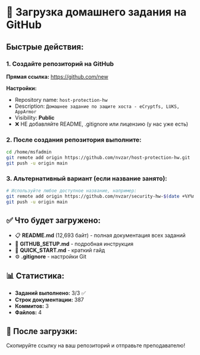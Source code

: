 # 🚀 Загрузка домашнего задания на GitHub

## Быстрые действия:

### 1. Создайте репозиторий на GitHub
**Прямая ссылка:** https://github.com/new

**Настройки:**
- Repository name: `host-protection-hw`
- Description: `Домашнее задание по защите хоста - eCryptfs, LUKS, AppArmor`
- Visibility: **Public**
- ❌ НЕ добавляйте README, .gitignore или лицензию (у нас уже есть)

### 2. После создания репозитория выполните:
```bash
cd /home/msfadmin
git remote add origin https://github.com/nvzar/host-protection-hw.git
git push -u origin main
```

### 3. Альтернативный вариант (если название занято):
```bash
# Используйте любое доступное название, например:
git remote add origin https://github.com/nvzar/security-hw-$(date +%Y%m%d).git
git push -u origin main
```

## ✅ Что будет загружено:
- 📋 **README.md** (12,693 байт) - полная документация всех заданий
- 📝 **GITHUB_SETUP.md** - подробная инструкция
- 🚀 **QUICK_START.md** - краткий гайд
- ⚙️ **.gitignore** - настройки Git

## 📊 Статистика:
- **Заданий выполнено:** 3/3 ✅
- **Строк документации:** 387
- **Коммитов:** 3
- **Файлов:** 4

## 🔗 После загрузки:
Скопируйте ссылку на ваш репозиторий и отправьте преподавателю!

